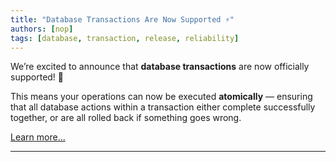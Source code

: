 ```yaml
---
title: "Database Transactions Are Now Supported ⚡"
authors: [nop]
tags: [database, transaction, release, reliability]
---
```


We’re excited to announce that **database transactions** are now officially supported! 🎉

This means your operations can now be executed **atomically** — ensuring that all database actions within a transaction either complete successfully together, or are all rolled back if something goes wrong.

[Learn more...](core-components/custom-data/using-transactions)

---
